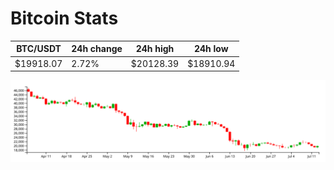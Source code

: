 # Bitcoin Stats

BTC/USDT|24h change|24h high|24h low|
|---|---|---|---|
|$19918.07|2.72%|$20128.39|$18910.94|

<img src="./chart.svg">
